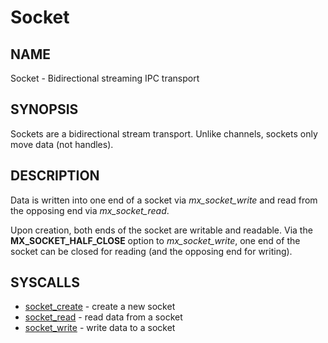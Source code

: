 # Socket

## NAME

Socket - Bidirectional streaming IPC transport

## SYNOPSIS

Sockets are a bidirectional stream transport. Unlike channels, sockets
only move data (not handles).

## DESCRIPTION

Data is written into one end of a socket via *mx_socket_write* and
read from the opposing end via *mx_socket_read*.

Upon creation, both ends of the socket are writable and readable. Via
the **MX_SOCKET_HALF_CLOSE** option to *mx_socket_write*, one end of
the socket can be closed for reading (and the opposing end for
writing).

## SYSCALLS

+ [socket_create](../syscalls/socket_create.md) - create a new socket
+ [socket_read](../syscalls/socket_read.md) - read data from a socket
+ [socket_write](../syscalls/socket_write.md) - write data to a socket
